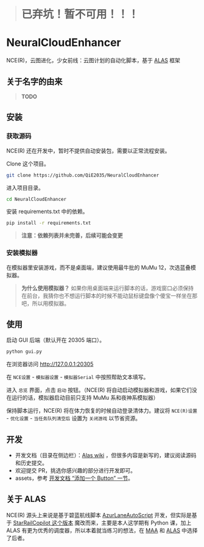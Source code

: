<!-- **| [English](README_en.md) | 简体中文 |** -->

> # 已弃坑！暂不可用！！！

# NeuralCloudEnhancer

NCE(R)，云图进化，少女前线：云图计划的自动化脚本，基于 [ALAS](#关于-alas) 框架

## 关于名字的由来

> **TODO**

## 安装

### 获取源码

NCE(R) 还在开发中，暂时不提供自动安装包，需要以正常流程安装。

Clone 这个项目。

```bash
git clone https://github.com/QiE2035/NeuralCloudEnhancer
```

进入项目目录。

```bash
cd NeuralCloudEnhancer
```

<!--
使用 conda 新建 python 3.10.10 环境，假设新环境的名字叫 `src`。

> 注意：我们不维护更高或者更低版本的依赖，建议使用 3.10.10

```bash
conda create -n src python==3.10.10
```

激活刚刚创建的虚拟环境。

```bash
conda activate src
```
-->

安装 requirements.txt 中的依赖。

```bash
pip install -r requirements.txt
```

> **注意：依赖列表并未完善，后续可能会变更**

### 安装模拟器

<!-- 1. 下载 [ADB](https://developer.android.com/tools/releases/platform-tools) 并配置到环境变量中。 -->

在模拟器里安装游戏，而不是桌面端，建议使用最牛批的 MuMu 12，次选蓝叠模拟器。

> **为什么使用模拟器？** 如果你用桌面端来运行脚本的话，游戏窗口必须保持在前台，我猜你也不想运行脚本的时候不能动鼠标键盘像个傻宝一样坐在那吧，所以用模拟器。

<!-- 
> **模拟器的性能表现如何？** Lme 的 8700k+1080ti 使用 MuMu 12 模拟器画质设置非常高是有 40fps 的，如果你的配置稍微新一点的话，特效最高
> 60fps 不是问题。
-->

## 使用

启动 GUI 后端（默认开在 20305 端口）。

```bash
python gui.py
```

在浏览器访问 <http://127.0.0.1:20305>

在 `NCE设置` - `模拟器设置` - `模拟器Serial` 中按照帮助文本填写。

进入 `总览` 界面，点击 `启动` 按钮。（NCE(R) 将自动启动模拟器和游戏，如果它们没在运行的话，模拟器启动目前只支持 MuMu
系和夜神系模拟器）

保持脚本运行，NCE(R) 将在体力恢复的时候自动登录清体力。建议将 `NCE(R)设置` - `优化设置` - `当任务队列清空后`
设置为 `关闭游戏`
以节省资源。

## 开发

- 开发文档（目录在侧边栏）：[Alas wiki](https://github.com/LmeSzinc/AzurLaneAutoScript/wiki/1.-Start)
  ，但很多内容是新写的，建议阅读源码和历史提交。
- 欢迎提交 PR，挑选你感兴趣的部分进行开发即可。
- assets，参考 [开发文档 “添加一个 Button” 一节](https://github.com/LmeSzinc/AzurLaneAutoScript/wiki/4.1.-Detection-objects#%E6%B7%BB%E5%8A%A0%E4%B8%80%E4%B8%AA-button)。

<!--  **如何添加多语言/多服务器支持？** --> 

## 关于 ALAS

NCE(R) 源头上来说是基于碧蓝航线脚本 [AzurLaneAutoScript](https://github.com/LmeSzinc/AzurLaneAutoScript)
开发，但实际是基于 [StarRailCopilot 这个版本](https://githubfast.com/LmeSzinc/StarRailCopilot/tree/0e1b6578ebb1bfa599b4af618c812c45b548fb13)
魔改而来，主要是本人这学期有 Python 课，加上 ALAS 有更为优秀的调度器，所以本着就当练习的想法，在 [MAA](https://maa.plus/)
和 [ALAS](https://alas.azurlane.cloud/) 中选择了后者。
